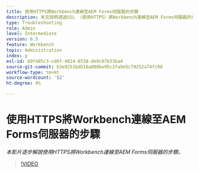 ```yaml
---
title: 使用HTTPS將Workbench連線至AEM Forms伺服器的步驟
description: 本文說明透過SSL （使用HTTPS）將Workbench連線至AEM Forms伺服器的步驟
type: Troubleshooting
role: Admin
level: Intermediate
version: 6.5
feature: Workbench
topic: Administration
index: y
exl-id: 89f485c3-cd6f-4814-8538-de9c07b33ba4
source-git-commit: b3e9251bdb18a008be95c1fa9e5c79252a74fc98
workflow-type: tm+mt
source-wordcount: '52'
ht-degree: 0%

---
```


# 使用HTTPS將Workbench連線至AEM Forms伺服器的步驟

*本影片逐步解說使用HTTPS將Workbench連線至AEM Forms伺服器的步驟。*

>[!VIDEO](https://video.tv.adobe.com/v/335482?quality=12&learn=on)
